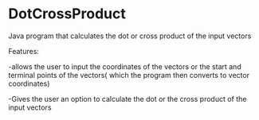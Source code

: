 DotCrossProduct
===============
Java program that calculates the dot or cross product of the input vectors

Features: 

-allows the user to input the coordinates of the vectors or the start and terminal points of the vectors( which the program then converts to vector coordinates) 

-Gives the user an option to calculate the dot or the cross product of the input vectors
